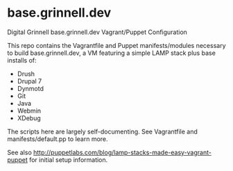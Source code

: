 base.grinnell.dev
=================

Digital Grinnell base.grinnell.dev Vagrant/Puppet Configuration

This repo contains the Vagrantfile and Puppet manifests/modules necessary
to build base.grinnell.dev, a VM featuring a simple LAMP stack plus base
installs of:

<ul>
<li>Drush</li>
<li>Drupal 7</li>
<li>Dynmotd</li>
<li>Git</li>
<li>Java</li>
<li>Webmin</li>
<li>XDebug</li>
</ul>

The scripts here are largely self-documenting.  See Vagrantfile and
manifests/default.pp to learn more.

See also http://puppetlabs.com/blog/lamp-stacks-made-easy-vagrant-puppet for
initial setup information.
